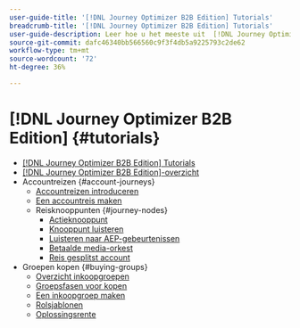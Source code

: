 ```yaml
---
user-guide-title: '[!DNL Journey Optimizer B2B Edition] Tutorials'
breadcrumb-title: '[!DNL Journey Optimizer B2B Edition] Tutorials'
user-guide-description: Leer hoe u het meeste uit  [!DNL Journey Optimizer B2B Edition] haalt. Orkestreer account- en inkoopgroepstrajecten met behulp van ingebouwde generatieve AI en toonaangevende automatisering om de vraag naar specifieke aanbiedingen te maximaliseren.
source-git-commit: dafc46340bb566560c9f3f4db5a9225793c2de62
workflow-type: tm+mt
source-wordcount: '72'
ht-degree: 36%

---
```



# [!DNL Journey Optimizer B2B Edition] {#tutorials}

+ [[!DNL Journey Optimizer B2B Edition] Tutorials](overview.md)
+ [[!DNL Journey Optimizer B2B Edition]-overzicht](/help/overview-video.md)
+ Accountreizen {#account-journeys}
   + [Accountreizen introduceren](/help/account-journeys/introducing-account-journeys.md)
   + [Een accountreis maken](/help/account-journeys/create-an-account-journey.md)
   + Reisknooppunten {#journey-nodes}
      + [Actieknooppunt](/help/account-journeys/journey-nodes/action-node.md)
      + [Knooppunt luisteren](/help/account-journeys/journey-nodes/listen-node.md)
      + [Luisteren naar AEP-gebeurtenissen](/help/account-journeys/journey-nodes/listen-for-aep-events.md)
      + [Betaalde media-orkest](/help/account-journeys/journey-nodes/paid-media-orchestration.md)
      + [Reis gesplitst account](/help/account-journeys/journey-nodes/split-account-journey.md)
+ Groepen kopen {#buying-groups}
   + [Overzicht inkoopgroepen](/help/buying-groups/buying-groups-overview.md)
   + [Groepsfasen voor kopen](/help/buying-groups/buying-group-stages.md)
   + [Een inkoopgroep maken](/help/buying-groups/create-a-buying-group.md)
   + [Rolsjablonen](/help/buying-groups/role-templates.md)
   + [Oplossingsrente](/help/buying-groups/solution-interest.md)
